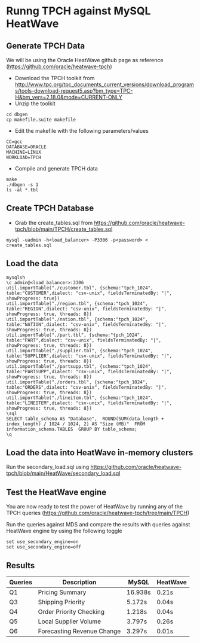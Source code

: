 # Runng TPCH against MySQL HeatWave

## Generate TPCH Data
We will be using the Oracle HeatWave github page as reference (https://github.com/oracle/heatwave-tpch)

* Download the TPCH toolkit from http://www.tpc.org/tpc_documents_current_versions/download_programs/tools-download-request5.asp?bm_type=TPC-H&bm_vers=2.18.0&mode=CURRENT-ONLY
* Unzip the toolkit 

```
cd dbgen
cp makefile.suite makefile
```

* Edit the makefile with the following parameters/values
```
CC=gcc
DATABASE=ORACLE
MACHINE=LINUX
WORKLOAD=TPCH
```

* Compile and generate TPCH data

```
make
./dbgen -s 1
ls -al *.tbl
```
## Create TPCH Database

* Grab the create_tables.sql from https://github.com/oracle/heatwave-tpch/blob/main/TPCH/create_tables.sql

```
mysql -uadmin -h<load_balancer> -P3306 -p<password> < create_tables.sql
```

## Load the data

```
mysqlsh
\c admin@<load_balancer>:3306
util.importTable("./customer.tbl", {schema:"tpch_1024", table:"CUSTOMER",dialect: "csv-unix", fieldsTerminatedBy: "|", showProgress: true})
util.importTable("./region.tbl", {schema:"tpch_1024", table:"REGION",dialect: "csv-unix", fieldsTerminatedBy: "|", showProgress: true, threads: 8})
util.importTable("./nation.tbl", {schema:"tpch_1024", table:"NATION",dialect: "csv-unix", fieldsTerminatedBy: "|", showProgress: true, threads: 8})
util.importTable("./part.tbl", {schema:"tpch_1024", table:"PART",dialect: "csv-unix", fieldsTerminatedBy: "|", showProgress: true, threads: 8})
util.importTable("./supplier.tbl", {schema:"tpch_1024", table:"SUPPLIER",dialect: "csv-unix", fieldsTerminatedBy: "|", showProgress: true, threads: 8})
util.importTable("./partsupp.tbl", {schema:"tpch_1024", table:"PARTSUPP",dialect: "csv-unix", fieldsTerminatedBy: "|", showProgress: true, threads: 8})
util.importTable("./orders.tbl", {schema:"tpch_1024", table:"ORDERS",dialect: "csv-unix", fieldsTerminatedBy: "|", showProgress: true, threads: 8})
util.importTable("./lineitem.tbl", {schema:"tpch_1024", table:"LINEITEM",dialect: "csv-unix", fieldsTerminatedBy: "|", showProgress: true, threads: 8}) 
\sql
SELECT table_schema AS "Database",  ROUND(SUM(data_length + index_length) / 1024 / 1024, 2) AS "Size (MB)"  FROM information_schema.TABLES  GROUP BY table_schema;
\q
```

##  Load the data into HeatWave in-memory clusters

Run the secondary_load.sql using https://github.com/oracle/heatwave-tpch/blob/main/HeatWave/secondary_load.sql

## Test the HeatWave engine

You are now ready to test the power of HeatWave by running any of the TPCH queries (https://github.com/oracle/heatwave-tpch/tree/main/TPCH)

Run the queries against MDS and compare the results with queries against HeatWave engine by using the following toggle
```
set use_secondary_engine=on
set use_secondary_engine=off
```

## Results

| Queries     | Description | MySQL      | HeatWave|
| ----------- | ----------- |----------- | ----------- |
| Q1     | Pricing Summary      | 16.938s     |0.21s |
| Q3     | Shipping Priority     | 5.172s    | 0.04s|
| Q4     | Order Priority Checking     | 1.218s    |0.04s |
| Q5     | Local Supplier Volume     | 3.797s    |0.26s|
| Q6     | Forecasting Revenue Change     | 3.297s   |0.01s |

